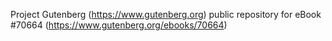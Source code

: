 Project Gutenberg (https://www.gutenberg.org) public repository for
eBook #70664 (https://www.gutenberg.org/ebooks/70664)
